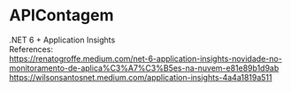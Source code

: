 # APIContagem
.NET 6 + Application Insights  
References:  
https://renatogroffe.medium.com/net-6-application-insights-novidade-no-monitoramento-de-aplica%C3%A7%C3%B5es-na-nuvem-e81e89b1d9ab  
https://wilsonsantosnet.medium.com/application-insights-4a4a1819a511

